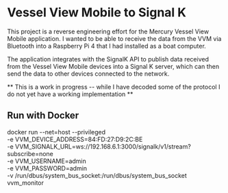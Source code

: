 # Vessel View Mobile to Signal K

This project is a reverse engineering effort for the Mercury Vessel View Mobile application. I wanted to be able
to receive the data from the VVM via Bluetooth into a Raspberry Pi 4 that I had installed as a boat computer.

The application integrates with the SignalK API to publish data received from the Vessel View Mobile devices
into a Signal K server, which can then send the data to other devices connected to the network.

** This is a work in progress -- while I have decoded some of the protocol I do not yet have a working implementation **


## Run with Docker

docker run --net=host --privileged \
  -e VVM_DEVICE_ADDRESS=84:FD:27:D9:2C:BE \
  -e VVM_SIGNALK_URL=ws://192.168.6.1:3000/signalk/v1/stream?subscribe=none \
  -e VVM_USERNAME=admin \
  -e VVM_PASSWORD=admin \
  -v /run/dbus/system_bus_socket:/run/dbus/system_bus_socket \
  vvm_monitor


